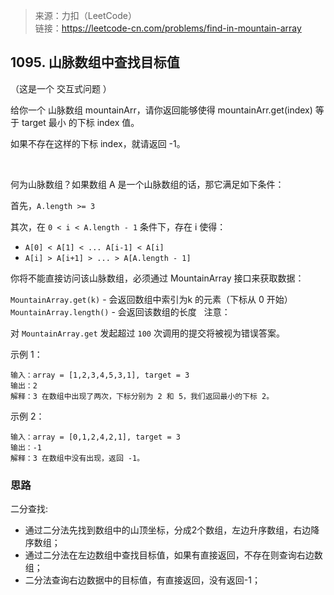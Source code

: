 > 来源：力扣（LeetCode）  
  链接：https://leetcode-cn.com/problems/find-in-mountain-array

## 1095. 山脉数组中查找目标值

（这是一个 交互式问题 ）

给你一个 山脉数组 mountainArr，请你返回能够使得 mountainArr.get(index) 等于 target 最小 的下标 index 值。

如果不存在这样的下标 index，就请返回 -1。

 

何为山脉数组？如果数组 A 是一个山脉数组的话，那它满足如下条件：

首先，`A.length >= 3`

其次，在 `0 < i < A.length - 1` 条件下，存在 i 使得：

* `A[0] < A[1] < ... A[i-1] < A[i]`
* `A[i] > A[i+1] > ... > A[A.length - 1]`
 

你将不能直接访问该山脉数组，必须通过 MountainArray 接口来获取数据：

`MountainArray.get(k)` - 会返回数组中索引为k 的元素（下标从 0 开始）
`MountainArray.length()` - 会返回该数组的长度
 
注意：

对 `MountainArray.get` 发起超过 `100` 次调用的提交将被视为错误答案。

示例 1：
```
输入：array = [1,2,3,4,5,3,1], target = 3
输出：2
解释：3 在数组中出现了两次，下标分别为 2 和 5，我们返回最小的下标 2。
```

示例 2：
```
输入：array = [0,1,2,4,2,1], target = 3
输出：-1
解释：3 在数组中没有出现，返回 -1。
```

### 思路
二分查找:
* 通过二分法先找到数组中的山顶坐标，分成2个数组，左边升序数组，右边降序数组；
* 通过二分法在左边数组中查找目标值，如果有直接返回，不存在则查询右边数组；
* 二分法查询右边数据中的目标值，有直接返回，没有返回-1；